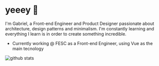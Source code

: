 # yeeey 🤙

I'm Gabriel, a Front-end Engineer and Product Designer passionate about architecture, design patterns and minimalism. I'm constantly learning and everything I learn is in order to create something incredible.

- Currently working @ FESC as a Front-end Engineer, using Vue as the main tecnology<br>

![github stats](https://github-readme-stats.vercel.app/api?username=biewxw&show_icons=true&title_color=fff&icon_color=FFCC00&text_color=9f9f9f&bg_color=151515)
